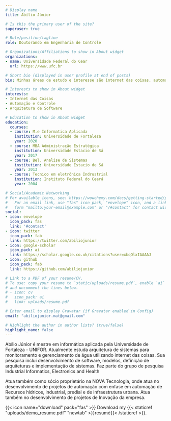 ```yaml
---
# Display name
title: Abílio Júnior

# Is this the primary user of the site?
superuser: true

# Role/position/tagline
role: Doutorando em Engenharia de Controle

# Organizations/Affiliations to show in About widget
organizations:
- name: Universidade Federal do Cear
  url: https://www.ufc.br

# Short bio (displayed in user profile at end of posts)
bio: Minhas áreas de estudo e interesse são internet das coisas, automação e arquitetura de software.

# Interests to show in About widget
interests:
- Internet das Coisas
- Automação e Controle
- Arquitetura de Software

# Education to show in About widget
education:
  courses:
  - course: M.e Informatica Aplicada 
    institution: Universidade de Fortaleza
    year: 2020
  - course: MBA Administração Estratégica
    institution: Universidade Estacio de Sá
    year: 2017
  - course: Bel. Analise de Sistemas
    institution: Universidade Estacio de Sá
    year: 2013
  - course: Tecnico em eletrônica Indrustrial
    institution: Instituto Federal do Ceará
    year: 2004

# Social/Academic Networking
# For available icons, see: https://wowchemy.com/docs/getting-started/page-builder/#icons
#   For an email link, use "fas" icon pack, "envelope" icon, and a link in the
#   form "mailto:your-email@example.com" or "/#contact" for contact widget.
social:
- icon: envelope
  icon_pack: fas
  link: '#contact'
- icon: twitter
  icon_pack: fab
  link: https://twitter.com/abiliojunior
- icon: google-scholar
  icon_pack: ai
  link: https://scholar.google.co.uk/citations?user=xbqOlxIAAAAJ
- icon: github
  icon_pack: fab
  link: https://github.com/abiliojunior

# Link to a PDF of your resume/CV.
# To use: copy your resume to `static/uploads/resume.pdf`, enable `ai` icons in `params.toml`, 
# and uncomment the lines below.
# - icon: cv
#   icon_pack: ai
#   link: uploads/resume.pdf

# Enter email to display Gravatar (if Gravatar enabled in Config)
email: "abiliojunior.mat@gmail.com"

# Highlight the author in author lists? (true/false)
highlight_name: false
---
```


Abílio Júnior é mestre em informática aplicada pela Universidade de Fortaleza - UNIFOR. Atualmente estuda arquitetura de sistemas para monitoramento e gerenciamento de água utilizando internet das coisas. 
Sua pesquisa inclui desenvolvimento de software, modelos, definição de arquiteturas e implementação de sistemas.
Faz parte do grupo de pesquisa Industrial Informatics, Electronics and Health

Atua também como sócio proprietário na NOVA Tecnologia, onde atua no desenvolvimento de projetos de automação com enfase em automação de Recursos hídricos, industrial, predial e de infraestrutura urbana. Atua também no desenvolvimento de projetos de Inovação da empresa.


{{< icon name="download" pack="fas" >}} Download my {{< staticref "uploads/demo_resume.pdf" "newtab" >}}resumé{{< /staticref >}}.
